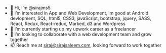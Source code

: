 - 👋 Hi, I’m @sirajms5
- 👀 I’m interested in App and Web Development, im good at Android devlopment, SQL, html5, CSS3, javaScript, bootstrap, jquery, SASS, React, Redux, React-redux, Marked, d3 and Wordpress
- 🌱 I’m currently starting up my upwork career as a freelancer
- 💞️ I’m looking to collaborate with a web development team and grow together
- 📫 Reach me at siraj@sirajsaleem.com, looking forward to work together

<!---
sirajms5/sirajms5 is a ✨ special ✨ repository because its `README.md` (this file) appears on your GitHub profile.
You can click the Preview link to take a look at your changes.
--->
